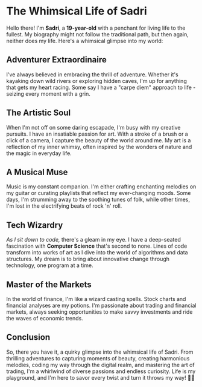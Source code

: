 # **The Whimsical Life of Sadri**


Hello there! I'm **Sadri**, a **19-year-old** with a penchant for living life to the fullest. My biography might not follow the traditional path, but then again, neither does my life. Here's a whimsical glimpse into my world:

## **Adventurer Extraordinaire**

I've always believed in embracing the thrill of adventure. Whether it's kayaking down wild rivers or exploring hidden caves, I'm up for anything that gets my heart racing. Some say I have a "carpe diem" approach to life - seizing every moment with a grin.

## **The Artistic Soul**


When I'm not off on some daring escapade, I'm busy with my creative pursuits. I have an insatiable passion for art. With a stroke of a brush or a click of a camera, I capture the beauty of the world around me. My art is a reflection of my inner whimsy, often inspired by the wonders of nature and the magic in everyday life.

## **A Musical Muse**

Music is my constant companion. I'm either crafting enchanting melodies on my guitar or curating playlists that reflect my ever-changing moods. Some days, I'm strumming away to the soothing tunes of folk, while other times, I'm lost in the electrifying beats of rock 'n' roll.

## **Tech Wizardry**

*As I sit down to code,* there's a gleam in my eye. I have a deep-seated fascination with **Computer Science** that's second to none. Lines of code transform into works of art as I dive into the world of algorithms and data structures. My dream is to bring about innovative change through technology, one program at a time.

## **Master of the Markets**

In the world of finance, I'm like a wizard casting spells. Stock charts and financial analyses are my potions. I'm passionate about trading and financial markets, always seeking opportunities to make savvy investments and ride the waves of economic trends.

## **Conclusion**

So, there you have it, a quirky glimpse into the whimsical life of Sadri. From thrilling adventures to capturing moments of beauty, creating harmonious melodies, coding my way through the digital realm, and mastering the art of trading, I'm a whirlwind of diverse passions and endless curiosity. Life is my playground, and I'm here to savor every twist and turn it throws my way! 🌟🚀

